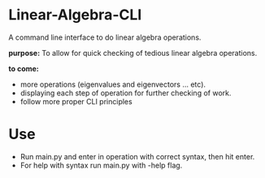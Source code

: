 # Linear-Algebra-CLI
A command line interface to do linear algebra operations.


<b>purpose:</b>
To allow for quick checking of tedious linear algebra operations.

<b>to come:</b>
<ul>
  <li>more operations (eigenvalues and eigenvectors ... etc).</li>
  <li>displaying each step of operation for further checking of work.</li>
  <li>follow more proper CLI principles</li>
</ul>

# Use 
- Run main.py and enter in operation with correct syntax, then hit enter.
- For help with syntax run main.py with -help flag.
